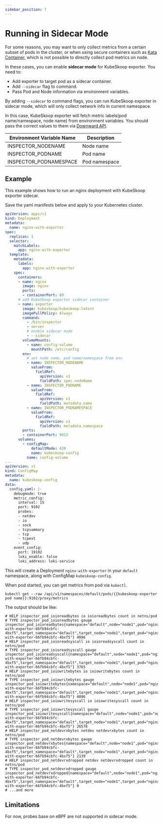 ```yaml
---
sidebar_position: 7
---
```


# Running in Sidecar Mode

For some reasons, you may want to only collect metrics from a certain subset of pods in the cluster, or when using secure containers such as [Kata Container](https://katacontainers.io/), which is not possible to directly collect pod metrics on node.

In these cases, you can enable **sidecar mode** for KubeSkoop exporter. You need to:

- Add exporter to target pod as a sidecar container.
- Add `--sidecar` flag to command.
- Pass Pod and Node information via environment variables.

By adding `--sidecar` to command flags, you can run KubeSkoop exporter in sidecar mode, which will only collect network info in current namespace.

In this case, KubeSkoop exporter will fetch metric labels(pod name/namespace, node name) from environment variables. You should pass the correct values to them via [Downward API](https://kubernetes.io/docs/concepts/workloads/pods/downward-api/).

| Environment Variable Name | Description |
| ---  | ----------- |
| INSPECTOR_NODENAME |  Node name |
| INSPECTOR_PODNAME | Pod name |
| INSPECTOR_PODNAMESPACE | Pod namespace |

## Example

This example shows how to run an nginx deployment with KubeSkoop exporter sidecar.

Save the yaml manifests below and apply to your Kubernetes cluster.

```yaml
apiVersion: apps/v1
kind: Deployment
metadata:
  name: nginx-with-exporter
spec:
  replicas: 1
  selector:
    matchLabels:
      app: nginx-with-exporter
  template:
    metadata:
      labels:
        app: nginx-with-exporter
    spec:
      containers:
      - name: nginx
        image: nginx
        ports:
        - containerPort: 80
      # add KubeSkoop exporter sidecar container
      - name: exporter
        image: kubeskoop/kubeskoop:latest
        imagePullPolicy: Always
        command:
          - /bin/inspector
          - server
          # enable sidecar mode
          - --sidecar
        volumeMounts:
          - name: config-volume
            mountPath: /etc/config
        env:
          # set node name, pod name/namespace from env
          - name: INSPECTOR_NODENAME
            valueFrom:
              fieldRef:
                apiVersion: v1
                fieldPath: spec.nodeName
          - name: INSPECTOR_PODNAME
            valueFrom:
              fieldRef:
                apiVersion: v1
                fieldPath: metadata.name
          - name: INSPECTOR_PODNAMESPACE
            valueFrom:
              fieldRef:
                apiVersion: v1
                fieldPath: metadata.namespace
        ports:
        - containerPort: 9012
      volumes:
        - configMap:
            defaultMode: 420
            name: kubeskoop-config
          name: config-volume
---
apiVersion: v1
kind: ConfigMap
metadata:
  name: kubeskoop-config
data:
  config.yaml: |-
    debugmode: true
    metric_config:
      interval: 15
      port: 9102
      probes:
      - netdev
      - io
      - sock
      - tcpsummary
      - tcp
      - tcpext
      - udp
    event_config:
      port: 19102
      loki_enable: false
      loki_address: loki-service
```

This will create a Deployment `nginx-with-exporter` in your `default` namespace, along with ConfigMap `kubeskoop-config`.

When pod started, you can get metrics from pod via `kubectl`.

```shell
kubectl get --raw /api/v1/namespaces/default/pods/{{kubeskoop-exporter pod name}}:9102/proxy/metrics
```

The output should be like:

```plaintext
# HELP inspector_pod_ioioreadbytes io ioioreadbytes count in netns/pod
# TYPE inspector_pod_ioioreadbytes gauge
inspector_pod_ioioreadbytes{namespace="default",node="node1",pod="nginx-with-exporter-66fb94cbfc-4bxf5",target_namespace="default",target_node="node1",target_pod="nginx-with-exporter-66fb94cbfc-4bxf5"} 4096
# HELP inspector_pod_ioioreadsyscall io ioioreadsyscall count in netns/pod
# TYPE inspector_pod_ioioreadsyscall gauge
inspector_pod_ioioreadsyscall{namespace="default",node="node1",pod="nginx-with-exporter-66fb94cbfc-4bxf5",target_namespace="default",target_node="node1",target_pod="nginx-with-exporter-66fb94cbfc-4bxf5"} 3765
# HELP inspector_pod_ioiowritebytes io ioiowritebytes count in netns/pod
# TYPE inspector_pod_ioiowritebytes gauge
inspector_pod_ioiowritebytes{namespace="default",node="node1",pod="nginx-with-exporter-66fb94cbfc-4bxf5",target_namespace="default",target_node="node1",target_pod="nginx-with-exporter-66fb94cbfc-4bxf5"} 4096
# HELP inspector_pod_ioiowritesyscall io ioiowritesyscall count in netns/pod
# TYPE inspector_pod_ioiowritesyscall gauge
inspector_pod_ioiowritesyscall{namespace="default",node="node1",pod="nginx-with-exporter-66fb94cbfc-4bxf5",target_namespace="default",target_node="node1",target_pod="nginx-with-exporter-66fb94cbfc-4bxf5"} 26578
# HELP inspector_pod_netdevrxbytes netdev netdevrxbytes count in netns/pod
# TYPE inspector_pod_netdevrxbytes gauge
inspector_pod_netdevrxbytes{namespace="default",node="node1",pod="nginx-with-exporter-66fb94cbfc-4bxf5",target_namespace="default",target_node="node1",target_pod="nginx-with-exporter-66fb94cbfc-4bxf5"} 2139
# HELP inspector_pod_netdevrxdropped netdev netdevrxdropped count in netns/pod
# TYPE inspector_pod_netdevrxdropped gauge
inspector_pod_netdevrxdropped{namespace="default",node="node1",pod="nginx-with-exporter-66fb94cbfc-4bxf5",target_namespace="default",target_node="node1",target_pod="nginx-with-exporter-66fb94cbfc-4bxf5"} 0
# ...and more
```

## Limitations

For now, probes base on eBPF are not supported in sidecar mode.
